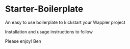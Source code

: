 # Starter-Boilerplate
An easy to use boilerplate to kickstart your Wappler project

Installation and usage instructions to follow

Please enjoy!
Ben
